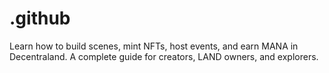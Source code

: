 # .github
Learn how to build scenes, mint NFTs, host events, and earn MANA in Decentraland. A complete guide for creators, LAND owners, and explorers.
